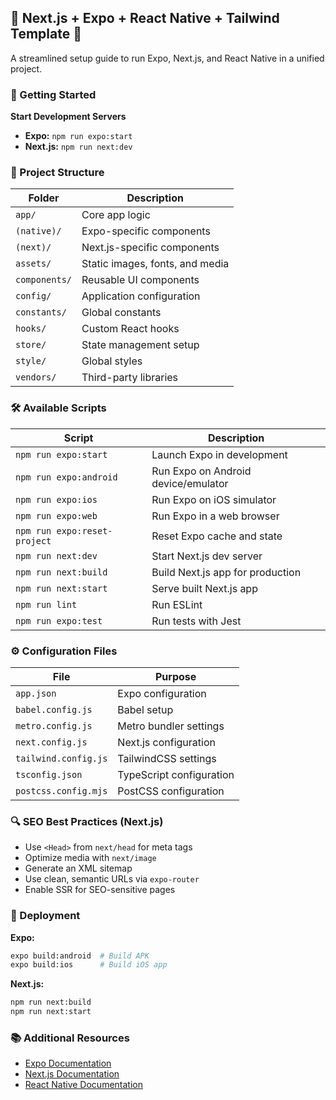 ##  🚀 Next.js + Expo + React Native + Tailwind Template 🚀

A streamlined setup guide to run Expo, Next.js, and React Native in a unified project.

### 🚀 Getting Started

**Start Development Servers**  
- **Expo:** `npm run expo:start`  
- **Next.js:** `npm run next:dev`


### 📁 Project Structure

| Folder        | Description                            |
|---------------|----------------------------------------|
| `app/`        | Core app logic                         |
| `(native)/`   | Expo-specific components               |
| `(next)/`     | Next.js-specific components            |
| `assets/`     | Static images, fonts, and media        |
| `components/` | Reusable UI components                 |
| `config/`     | Application configuration              |
| `constants/`  | Global constants                       |
| `hooks/`      | Custom React hooks                     |
| `store/`      | State management setup                 |
| `style/`      | Global styles                          |
| `vendors/`    | Third-party libraries                  |

### 🛠 Available Scripts

| Script                    | Description                          |
|--|--|
| `npm run expo:start`     | Launch Expo in development           |
| `npm run expo:android`   | Run Expo on Android device/emulator  |
| `npm run expo:ios`       | Run Expo on iOS simulator            |
| `npm run expo:web`       | Run Expo in a web browser            |
| `npm run expo:reset-project` | Reset Expo cache and state       |
| `npm run next:dev`       | Start Next.js dev server             |
| `npm run next:build`     | Build Next.js app for production     |
| `npm run next:start`     | Serve built Next.js app              |
| `npm run lint`           | Run ESLint                           |
| `npm run expo:test`      | Run tests with Jest                  |



### ⚙️ Configuration Files

| File                 | Purpose                                |
|-|-|
| `app.json`           | Expo configuration                     |
| `babel.config.js`    | Babel setup                            |
| `metro.config.js`    | Metro bundler settings                 |
| `next.config.js`     | Next.js configuration                  |
| `tailwind.config.js` | TailwindCSS settings                   |
| `tsconfig.json`      | TypeScript configuration               |
| `postcss.config.mjs` | PostCSS configuration                  |



### 🔍 SEO Best Practices (Next.js)

- Use `<Head>` from `next/head` for meta tags
- Optimize media with `next/image`
- Generate an XML sitemap
- Use clean, semantic URLs via `expo-router`
- Enable SSR for SEO-sensitive pages



### 🚢 Deployment

**Expo:**  
```bash
expo build:android  # Build APK  
expo build:ios      # Build iOS app
```

**Next.js:**  
```bash
npm run next:build  
npm run next:start
```


### 📚 Additional Resources

- [Expo Documentation](https://docs.expo.dev)  
- [Next.js Documentation](https://nextjs.org/docs)  
- [React Native Documentation](https://reactnative.dev)

